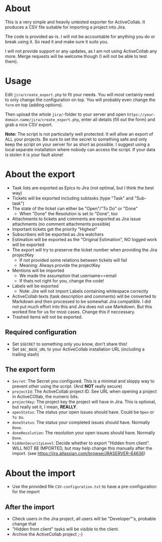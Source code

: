 # About

This is a very simple and heavily untested exporter for ActiveCollab. It produces
a CSV file suitable for importing a project into Jira.

The code is provided as-is. I will not be accountable for anything you do or break using it.
So read it and make sure it suits you.

I will not provide support or any updates, as I am not using ActiveCollab any more. Merge
requests will be welcome though (I will not be able to test them).

# Usage

Edit `jira/create_export.php` to fit your needs. You will most certainly need to only change the configuration on top.
You will probably even change the `form` on top (adding options).

Then upload the whole `jira/`-folder to your server and open `https://your-domain.name/jira/create_export.php`,
enter all details (fill out the form) and grab a nice CSV export.

**Note:** The script is not particularly well protected. It will allow an export of ALL your projects. Be sure to
set the secret to something safe and only keep the script on your server for as short as possible. I suggest
using a local separate installation where nobody can access the script. If your data is stolen it is your fault
alone!

# About the export

* Task lists are exported as Epics to Jira (not optimal, but I think the best way)
* Tickets will be exported including subtasks (type "Task" and "Sub-task")
* The state of the ticket can either be "Open"/"To Do" or "Done"
  * When "Done" the Resolution is set to "Done", too
* Attachments to tickets and comments are exported as Jira issue attachments (no comment attachments possible)
* Important tickets get the priority "Highest"
* Subscribers will be exported as Jira watchers
* Estimation will be exported as the "Original Estimation", NO logged work will be exported
* The export will try to preserve the ticket number when providing the Jira projectKey
  * If not provided some relations between tickets will fail
  * Meaning: Always provide the projectKey
* Mentions will be imported
  * We made the assumption that username==email
  * If thats not right for you, change the code!
* Labels will be exported
  * Note: Jire will not import Labels containing whitespace correctly
* ActiveCollab texts (task description and comments) will be converted to Markdown and then processed to be
  somewhat Jira compatible. I did not put much effort into this and Jira does not use Markdown. But this worked
  fine for us for most cases. Change this if neccessary.
* Trashed items will not be exported.

## Required configuration

* Set `$SECRET` to something only you know, don't share this!
* Set `$AC_BASE_URL` to your ActiveCollab installation URL (including a trailing slash)

## The export form

* `Secret`: The Secret you configured. This is a minimal and sloppy way to prevent other using the script. (And **NOT** really secure)
* `projectId`: The ActiveCollab project ID. See URL when opening a project in ActiveCOllab, the numeric bits.
* `projectKey`: The project key the project will have in Jira. This is optional, but really set it, I mean, **REALLY**.
* `openStatus`: The status your open issues should have. Could be `Open` or `To Do`.
* `doneStatus`: The status your completed issues should have. Normally `Done`.
* `doneResolution`: The resolution your open issues should have. Normally `Done`.
* `hiddenSecurityLevel`: Decide whether to export "Hidden from client". WILL NOT BE IMPORTED, but may help change this manually after the import. (see https://jira.atlassian.com/browse/JRASERVER-64636)

# About the import

* Use the provided file `CSV-configuration.txt` to have a pre-configuration for the import

## After the import

* Check users in the Jira project, all users will be "Developer"'s, probable change that
* "Hidden from client" tasks will be visible to the client.
* Archive the ActiveCollab project ;-)

